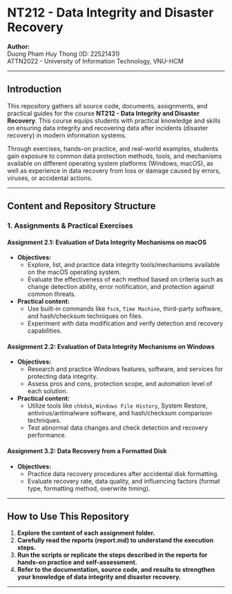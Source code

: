 # NT212 - Data Integrity and Disaster Recovery

**Author:**  
Duong Pham Huy Thong (ID: 22521431)  
ATTN2022 - University of Information Technology, VNU-HCM

---

## Introduction

This repository gathers all source code, documents, assignments, and practical guides for the course **NT212 - Data Integrity and Disaster Recovery**. This course equips students with practical knowledge and skills on ensuring data integrity and recovering data after incidents (disaster recovery) in modern information systems.

Through exercises, hands-on practice, and real-world examples, students gain exposure to common data protection methods, tools, and mechanisms available on different operating system platforms (Windows, macOS), as well as experience in data recovery from loss or damage caused by errors, viruses, or accidental actions.

---

## Content and Repository Structure

### 1. **Assignments & Practical Exercises**

#### **Assignment 2.1: Evaluation of Data Integrity Mechanisms on macOS**
- **Objectives:**  
  - Explore, list, and practice data integrity tools/mechanisms available on the macOS operating system.  
  - Evaluate the effectiveness of each method based on criteria such as change detection ability, error notification, and protection against common threats.
- **Practical content:**  
  - Use built-in commands like `fsck`, `Time Machine`, third-party software, and hash/checksum techniques on files.  
  - Experiment with data modification and verify detection and recovery capabilities.

#### **Assignment 2.2: Evaluation of Data Integrity Mechanisms on Windows**
- **Objectives:**  
  - Research and practice Windows features, software, and services for protecting data integrity.  
  - Assess pros and cons, protection scope, and automation level of each solution.
- **Practical content:**  
  - Utilize tools like `chkdsk`, `Windows File History`, System Restore, antivirus/antimalware software, and hash/checksum comparison techniques.  
  - Test abnormal data changes and check detection and recovery performance.

#### **Assignment 3.2: Data Recovery from a Formatted Disk**
- **Objectives:**  
  - Practice data recovery procedures after accidental disk formatting.  
  - Evaluate recovery rate, data quality, and influencing factors (format type, formatting method, overwrite timing).

---

## How to Use This Repository

1. **Explore the content of each assignment folder.**  
2. **Carefully read the reports (report.md) to understand the execution steps.**  
3. **Run the scripts or replicate the steps described in the reports for hands-on practice and self-assessment.**  
4. **Refer to the documentation, source code, and results to strengthen your knowledge of data integrity and disaster recovery.**

---
